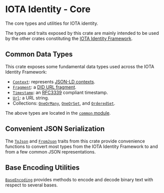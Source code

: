 IOTA Identity - Core  
===

The core types and utilities for IOTA identity.

The types and traits exposed by this crate are mainly intended to be used by the other crates constituting the [IOTA Identity Framework](https://wiki.iota.org/identity.rs/introduction).

## Common Data Types

This crate exposes some fundamental data types used across the IOTA Identity Framework:

- [`Context`](crate::common::Context): represents [JSON-LD contexts](https://www.w3.org/TR/vc-data-model/#contexts).
- [`Fragment`](crate::common::Fragment): a [DID URL fragment](https://www.w3.org/TR/did-core/#dfn-did-fragments).
- [`Timestamp`](crate::common::Timestamp): an [RFC3339](https://datatracker.ietf.org/doc/html/rfc3339) compliant timestamp.
- [`Url`](crate::common::Url): a URL string.
- Collections: [`OneOrMany`](crate::common::OneOrMany), [`OneOrSet`](crate::common::OneOrSet), and [`OrderedSet`](crate::common::OrderedSet).

The above types are located in the [`common` module](crate::common).

## Convenient JSON Serialization

The [`ToJson`](crate::convert::ToJson) and [`FromJson`](crate::convert::FromJson) traits from this crate provide convenience functions to convert most types from the IOTA Identity Framework to and from a few common JSON representations.

## Base Encoding Utilities

[`BaseEncoding`](crate::utils::BaseEncoding) provides methods to encode and decode binary text with respect to several bases.
